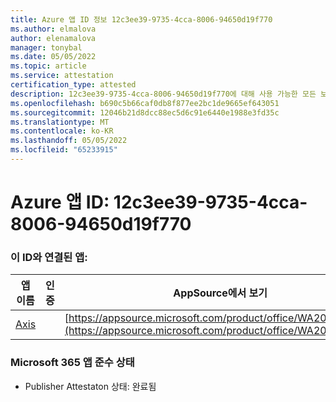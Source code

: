 ```yaml
---
title: Azure 앱 ID 정보 12c3ee39-9735-4cca-8006-94650d19f770
ms.author: elmalova
author: elenamalova
manager: tonybal
ms.date: 05/05/2022
ms.topic: article
ms.service: attestation
certification_type: attested
description: 12c3ee39-9735-4cca-8006-94650d19f770에 대해 사용 가능한 모든 보안 및 규정 준수 정보입니다.
ms.openlocfilehash: b690c5b66caf0db8f877ee2bc1de9665ef643051
ms.sourcegitcommit: 12046b21d8dcc88ec5d6c91e6440e1988e3fd35c
ms.translationtype: MT
ms.contentlocale: ko-KR
ms.lasthandoff: 05/05/2022
ms.locfileid: "65233915"
---
```

# <a name="azure-app-id-12c3ee39-9735-4cca-8006-94650d19f770"></a>Azure 앱 ID: 12c3ee39-9735-4cca-8006-94650d19f770


### <a name="apps-associated-with-this-id"></a>이 ID와 연결된 앱:
| **앱 이름** | **인증** | **AppSource에서 보기** |
|--------------|---------------|-----------------------|
| [Axis](../forward/WA200003932.md) |  | [https://appsource.microsoft.com/product/office/WA200003932](https://appsource.microsoft.com/product/office/WA200003932) |

### <a name="microsoft-365-app-compliance-status"></a>Microsoft 365 앱 준수 상태
- Publisher Attestaton 상태: 완료됨
